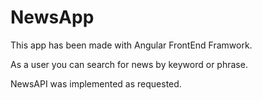 # NewsApp

This app has been made with Angular FrontEnd Framwork.

As a user you can search for news by keyword or phrase.

NewsAPI was implemented as requested.
